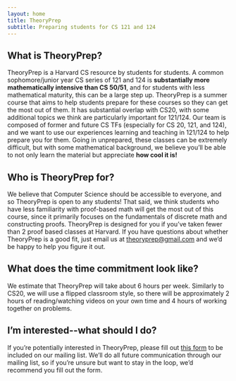 ```yaml
---
layout: home
title: TheoryPrep
subtitle: Preparing students for CS 121 and 124
---
```


## What is TheoryPrep?

TheoryPrep is a Harvard CS resource by students for students. A common sophomore/junior year CS series of 121 and 124 is **substantially more mathematically intensive than CS 50/51**, and for students with less mathematical maturity, this can be a large step up. TheoryPrep is a summer course that aims to help students prepare for these courses so they can get the most out of them. It has substantial overlap with CS20, with some additional topics we think are particularly important for 121/124. Our team is composed of former and future CS TFs (especially for CS 20, 121, and 124), and we want to use our experiences learning and teaching in 121/124 to help prepare you for them. Going in unprepared, these classes can be extremely difficult, but with some mathematical background, we believe you’ll be able to not only learn the material but appreciate **how cool it is!**

## Who is TheoryPrep for?

We believe that Computer Science should be accessible to everyone, and so TheoryPrep is open to any students! That said, we think students who have less familiarity with proof-based math will get the most out of this course, since it primarily focuses on the fundamentals of discrete math and constructing proofs. TheoryPrep is designed for you if you’ve taken fewer than 2 proof based classes at Harvard. If you have questions about whether TheoryPrep is a good fit, just email us at [theoryprep@gmail.com](mailto:theoryprep@gmail.com) and we’d be happy to help you figure it out.

## What does the time commitment look like?

We estimate that TheoryPrep will take about 6 hours per week. Similarly to CS20, we will use a flipped classroom style, so there will be approximately 2 hours of reading/watching videos on your own time and 4 hours of working together on problems.

## I’m interested--what should I do?

If you’re potentially interested in TheoryPrep, please fill out [this form](https://docs.google.com/forms/d/e/1FAIpQLSeg81QWFB5IOG_WocTNKqlmi1-4Xq_6M5nx8BZEMdPFwwFZVg/viewform) to be included on our mailing list. We’ll do all future communication through our mailing list, so if you’re unsure but want to stay in the loop, we’d recommend you fill out the form.
